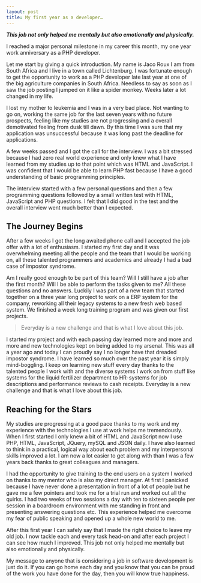 ```yaml
---
layout: post
title: My first year as a developer…
---
```

**_This job not only helped me mentally but also emotionally and physically._**

I reached a major personal milestone in my career this month, my one year work anniversary as a PHP developer.

Let me start by giving a quick introduction. My name is Jaco Roux I am from South Africa and I live in a town called Lichtenburg. I was fortunate enough to get the opportunity to work as a PHP developer late last year at one of the big agriculture companies in South Africa. Needless to say as soon as I saw the job posting I jumped on it like a spider monkey. Weeks later a lot changed in my life.

I lost my mother to leukemia and I was in a very bad place. Not wanting to go on, working the same job for the last seven years with no future prospects, feeling like my studies are not progressing and a overall demotivated feeling from dusk till dawn. By this time I was sure that my application was unsuccessful because it was long past the deadline for applications.

A few weeks passed and I got the call for the interview. I was a bit stressed because I had zero real world experience and only knew what I have learned from my studies up to that point which was HTML and JavaScript. I was confident that I would be able to learn PHP fast because I have a good understanding of basic programming principles.

The interview started with a few personal questions and then a few programming questions followed by a small written test with HTML, JavaScript and PHP questions. I felt that I did good in the test and the overall interview went much better than I expected.

## The Journey Begins

After a few weeks I got the long awaited phone call and I accepted the job offer with a lot of enthusiasm. I started my first day and it was overwhelming meeting all the people and the team that I would be working on, all these talented programmers and academics and already I had a bad case of impostor syndrome.

Am I really good enough to be part of this team? Will I still have a job after the first month? Will I be able to perform the tasks given to me? All these questions and no answers. Luckily I was part of a new team that started together on a three year long project to work on a ERP system for the company, reworking all their legacy systems to a new fresh web based system. We finished a week long training program and was given our first projects.

> Everyday is a new challenge and that is what I love about this job.

I started my project and with each passing day learned more and more and more and new technologies kept on being added to my arsenal. This was all a year ago and today I can proudly say I no longer have that dreaded impostor syndrome. I have learned so much over the past year it is simply mind-boggling. I keep on learning new stuff every day thanks to the talented people I work with and the diverse systems I work on from stuff like systems for the liquid fertilizer department to HR-systems for job descriptions and performance reviews to cash receipts. Everyday is a new challenge and that is what I love about this job.

## Reaching for the Stars 
                    
My studies are progressing at a good pace thanks to my work and my experience with the technologies I use at work helps me tremendously. When I first started I only knew a bit of HTML and JavaScript now I use PHP, HTML, JavaScript, JQuery, mySQL and JSON daily. I have also learned to think in a practical, logical way about each problem and my interpersonal skills improved a lot. I am now a lot easier to get along with than I was a few years back thanks to great colleagues and managers.

I had the opportunity to give training to the end users on a system I worked on thanks to my mentor who is also my direct manager. At first I panicked because I have never done a presentation in front of a lot of people but he gave me a few pointers and took me for a trial run and worked out all the quirks. I had two weeks of two sessions a day with ten to sixteen people per session in a boardroom environment with me standing in front and presenting answering questions etc. This experience helped me overcome my fear of public speaking and opened up a whole new world to me.

After this first year I can safely say that I made the right choice to leave my old job. I now tackle each and every task head-on and after each project I can see how much I improved. This job not only helped me mentally but also emotionally and physically.

My message to anyone that is considering a job in software development is just do it. If you can go home each day and you know that you can be proud of the work you have done for the day, then you will know true happiness.